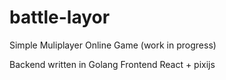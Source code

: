 # battle-layor
Simple Muliplayer Online Game (work in progress)

Backend written in Golang
Frontend React + pixijs
